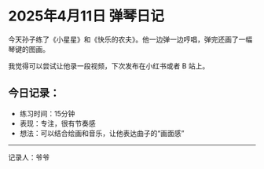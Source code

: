 # 2025年4月11日 弹琴日记

今天孙子练了《小星星》和《快乐的农夫》。他一边弹一边哼唱，弹完还画了一幅琴键的图画。

我觉得可以尝试让他录一段视频，下次发布在小红书或者 B 站上。

## 今日记录：
- 练习时间：15分钟
- 表现：专注，很有节奏感
- 想法：可以结合绘画和音乐，让他表达曲子的“画面感”

---
记录人：爷爷
